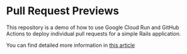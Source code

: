 # Pull Request Previews

This repository is a demo of how to use Google Cloud Run and GitHub Actions to deploy individual pull requests for a simple Rails application.

You can find detailed more information in [this article](https://hschne.at/2021/01/18/pull-request-previews-with-rails-cloud-run-and-github-actions.html) 
